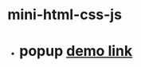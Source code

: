 # mini-html-css-js

- # popup <a href="https://illustrious-chebakia-7c84c5.netlify.app/" target="blank"> demo link </a>
